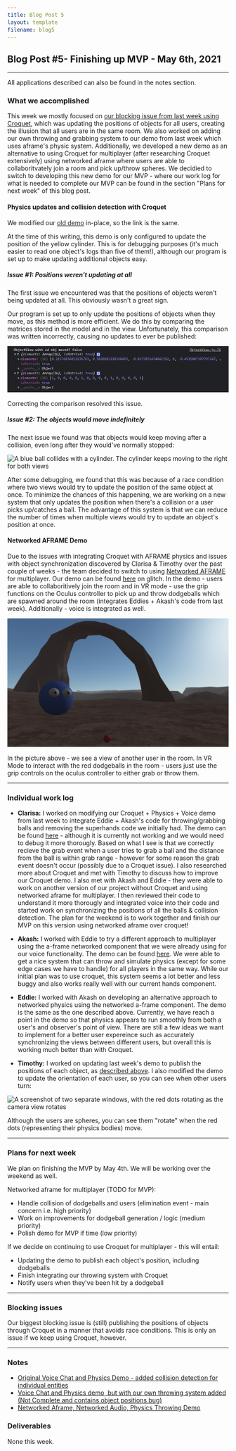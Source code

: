 ```yaml
---
title: Blog Post 5
layout: template
filename: blog5
---
```


## Blog Post #5- Finishing up MVP - May 6th, 2021

<hr>

All applications described can also be found in the notes section.

### What we accomplished

This week we mostly focused on [our blocking issue from last week using Croquet](/xrcapstone21sp-team1/blog3#blocking-issues), which was updating the positions of objects for all users, creating the illusion that all users are in the same room. We also worked on adding our own throwing and grabbing system to our demo from last week which uses aframe's physic system. Additionally, we developed a new demo as an alternative to using Croquet for multiplayer (after researching Croquet extensively) using networked aframe where users are able to collaboritvately join a room and pick up/throw spheres. We decidied to switch to developing this new demo for our MVP - where our work log for what is needed to complete our MVP can be found in the section "Plans for next week" of this blog post.

#### Physics updates and collision detection with Croquet

We modified our [old demo](https://cate-edit.glitch.me/) in-place, so the link is the same.

At the time of this writing, this demo is only configured to update the position of the yellow cylinder. This is for debugging purposes (it's much easier to read one object's logs than five of them!), although our program is set up to make updating additional objects easy.

##### Issue #1: Positions weren't updating at all

The first issue we encountered was that the positions of objects weren't being updated at all. This obviously wasn't a great sign.

Our program is set up to only update the positions of objects when they move, as this method is more efficient. We do this by comparing the matrices stored in the model and in the view. Unfortunately, this comparison was written incorrectly, causing no updates to ever be published:

![Console output showing two different matrices along with the text, "ObjectView with id obj moved? false"](./images/blog4-issue1.png)

Correcting the comparison resolved this issue.

##### Issue #2: The objects would move indefinitely

The next issue we found was that objects would keep moving after a collision, even long after they would've normally stopped:

![A blue ball collides with a cylinder. The cylinder keeps moving to the right for both views](./images/blog4-issue2.gif)

After some debugging, we found that this was because of a race condition where two views would try to update the position of the same object at once. To minimize the chances of this happening, we are working on a new system that only updates the position when there's a collision or a user picks up/catches a ball. The advantage of this system is that we can reduce the number of times when multiple views would try to update an object's position at once.

#### Networked AFRAME Demo

Due to the issues with integrating Croquet with AFRAME physics and issues with object synchronization discovered by Clarisa & Timothy over the past couple of weeks - the team decided to switch to using [Networked AFRAME](https://github.com/networked-aframe/networked-aframe) for multiplayer. Our demo can be found [here](https://aba11-edit.glitch.me/) on glitch. In the demo - users are able to collaboritively join the room and in VR mode - use the grip functions on the Oculus controller to pick up and throw dodgeballs which are spawned around the room (integrates Eddies + Akash's code from last week). Additionally - voice is integrated as well.

![](./images/networked-aframe-demo.png)

In the picture above - we see a view of another user in the room. In VR Mode to interact with the red dodgeballs in the room - users just use the grip controls on the oculus controller to either grab or throw them.

<hr>

### Individual work log

- **Clarisa:** I worked on modifying our Croquet + Physics + Voice demo from last week to integrate Eddie + Akash's code for throwing/grabbing balls and removing the superhands code we initially had. The demo can be found [here](https://cate-edit-2.glitch.me/) - although it is currently not working and we would need to debug it more thorougly. Based on what I see is that we correctly recieve the grab event when a user tries to grab a ball and the distance from the ball is within grab range - however for some reason the grab event doesn't occur (possibly due to a Croquet issue). I also researched more about Croquet and met with Timothy to discuss how to improve our Croquet demo. I also met with Akash and Eddie - they were able to work on another version of our project without Croquet and using networked aframe for multiplayer. I then reviewed their code to understand it more thorougly and integrated voice into their code and started work on synchronizing the positions of all the balls & collision detection. The plan for the weekend is to work together and finish our MVP on this version using networked aframe over croquet!

- **Akash:** I worked with Eddie to try a different approach to multiplayer using the a-frame networked component that we were already using for our voice functionality. The demo can be found [here](https://aba11.glitch.me/). We were able to get a nice system that can throw and simulate physics (except for some edge cases we have to handle) for all players in the same way. While our initial plan was to use croquet, this system seems a lot better and less buggy and also works really well with our current hands component.

- **Eddie:** I worked with Akash on developing an alternative approach to networked physics using the networked a-frame component. The demo is the same as the one described above. Currently, we have reach a point in the demo so that physics appears to run smoothly from both a user's and observer's point of view. There are still a few ideas we want to implement for a better user expereince such as accurately synchronizing the views between different users, but overall this is working much better than with Croquet.

- **Timothy:** I worked on updating last week's demo to publish the positions of each object, as [described above](#physics-updates-and-collision-detection). I also modified the demo to update the orientation of each user, so you can see when other users turn:

![A screenshot of two separate windows, with the red dots rotating as the camera view rotates](./images/rotating_users.gif)

Although the users are spheres, you can see them "rotate" when the red dots (representing their physics bodies) move.

<hr>

### Plans for next week

We plan on finishing the MVP by May 4th. We will be working over the weekend as well.

Networked aframe for multiplayer (TODO for MVP):
 - Handle collision of dodgeballs and users (elimination event - main concern i.e. high priority)
 - Work on improvements for dodgeball generation / logic (medium priority)
 - Polish demo for MVP if time (low priority)

If we decide on continuing to use Croquet for multiplayer - this will entail:
 - Updating the demo to publish each object's position, including dodgeballs
 - Finish integrating our throwing system with Croquet 
 - Notify users when they've been hit by a dodgeball 

<hr>

### Blocking issues

Our biggest blocking issue is (still) publishing the positions of objects through Croquet in a manner that avoids race conditions. This is only an issue if we keep using Croquet, however.

<hr>

### Notes

- [Original Voice Chat and Physics Demo - added collision detection for individual entities](https://cate-edit.glitch.me/)
- [Voice Chat and Physics demo, but with our own throwing system added (Not Complete and contains object positions bug)](https://cate-edit-2.glitch.me/)
- [Networked Aframe, Networked Audio, Physics Throwing Demo](https://aba11-edit.glitch.me/)

### Deliverables

None this week.
